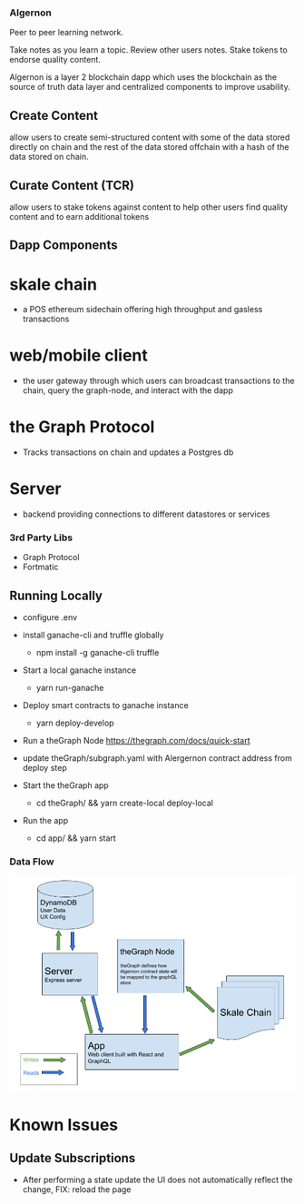 ### Algernon

Peer to peer learning network.

Take notes as you learn a topic. Review other users notes. Stake tokens to endorse quality content.

Algernon is a layer 2 blockchain dapp which uses the blockchain as the source of truth data layer and centralized components to improve usability.


## Create Content
allow users to create semi-structured content with some of the data stored directly on chain and the rest of the data stored offchain with a hash of the data stored on chain.

## Curate Content (TCR)
allow users to stake tokens against content to help other users find quality content and to earn additional tokens

## Dapp Components

# skale chain
  - a POS ethereum sidechain offering high throughput and gasless transactions
  
# web/mobile client
  - the user gateway through which users can broadcast transactions to the chain, query the graph-node, and interact with the dapp

# the Graph Protocol
  - Tracks transactions on chain and updates a Postgres db

# Server
 - backend providing connections to different datastores or services

### 3rd Party Libs
  - Graph Protocol
  - Fortmatic

## Running Locally

- configure .env


- install ganache-cli and truffle globally
  - npm install -g ganache-cli truffle


- Start a local ganache instance
  - yarn run-ganache


- Deploy smart contracts to ganache instance
  - yarn deploy-develop


- Run a theGraph Node
  https://thegraph.com/docs/quick-start


- update theGraph/subgraph.yaml with Alergernon contract address from deploy step
- Start the theGraph app
  - cd theGraph/ && yarn create-local deploy-local

- Run the app
  - cd app/ && yarn start

### Data Flow
![Data Flow Diagram](images/algernon_data_flow.png)

# Known Issues

## Update Subscriptions
  - After performing a state update the UI does not automatically reflect the change, FIX: reload the page

